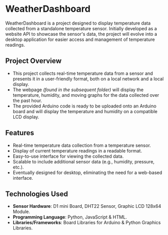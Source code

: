 # WeatherDashboard
WeatherDashboard is a project designed to display temperature data collected from a standalone temperature sensor. Initially developed as a website API to showcase the sensor's data, the project will evolve into a desktop application for easier access and management of temperature readings.


## Project Overview
- This project collects real-time temperature data from a sensor and presents it in a user-friendly format, both on a local network and a local display.
- The webpage *(found in the subsequent folder)* will display the temperature, humidity, and moving graphs for the data collected over the past hour.
- The provided Arduino code is ready to be uploaded onto an Arduino board and will display the temperature and humidity on a compatible LCD display.


## Features
- Real-time temperature data collection from a temperature sensor.
- Display of current temperature readings in a readable format.
- Easy-to-use interface for viewing the collected data.
- Scalable to include additional sensor data (e.g., humidity, pressure, etc.).
- Eventually designed for desktop, eliminating the need for a web-based interface.


## Technologies Used
- **Sensor Hardware**: D1 mini Board, DHT22 Sensor, Graphic LCD 128x64 Module.
- **Programming Language**: Python, JavaScript & HTML.
- **Libraries/Frameworks**: Board Libraries for Arduino & Python Graphics Libraries.
